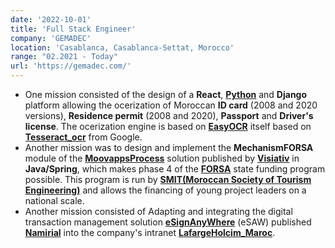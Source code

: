 ```yaml
---
date: '2022-10-01'
title: 'Full Stack Engineer'
company: 'GEMADEC'
location: 'Casablanca, Casablanca-Settat, Morocco'
range: "02.2021 - Today"
url: 'https://gemadec.com/'
---
```


- One mission consisted of the design of a **React**, **[Python](https://docs.python.org/fr/3.8/)** and **Django** platform allowing the ocerization of Moroccan **ID card** (2008 and 2020 versions), **Residence permit** (2008 and 2020), **Passport** and **Driver's license**. The ocerization engine is based on **[EasyOCR](https://github.com/JaidedAI/EasyOCR)** itself based on **[Tesseract_ocr](https://github.com/tesseract-ocr/tesseract)** from Google.
- Another mission was to design and implement the **MechanismFORSA** module of the **[MoovappsProcess](https://moovapps.com)** solution published by **[Visiativ](https://visiativ.com)** in **Java/Spring**, which makes phase 4 of the **[FORSA](https://forsa.ma)** state funding program possible. This program is run by **[SMIT(Moroccan Society of Tourism Engineering)](https://smit.gov.ma)** and allows the financing of young project leaders on a national scale.
- Another mission consisted of Adapting and integrating the digital transaction management solution **[eSignAnyWhere](https://www.esignanywhere.net/fr/)** (eSAW) published **[Namirial](https://www.namirial.com/en/)** into the company's intranet **[LafargeHolcim_Maroc](https://www.lafargeholcim.ma/fr)**.
